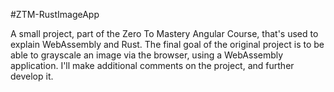 #ZTM-RustImageApp

A small project, part of the Zero To Mastery Angular Course, that's used to explain WebAssembly and Rust. The final goal of the original project is to be able to grayscale an image via the browser, using a WebAssembly application.
I'll make additional comments on the project, and further develop it.